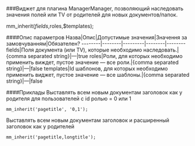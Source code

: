 ###Виджет для плагина ManagerManager, позволяющий наследовать значения полей или TV от родителей для новых документов/папок.

mm_inherit($fields,$roles,$templates);

####Опис параметров
Назва|Опис|Допустимые значения|Значення за замовчуванням|Обязателен?
--------|--------|---------|--------|--------
fields|Поля документа (или TV), которые необходимо наследовать.|{comma separated string}|—|true
roles|Роли, для которых необходимо применить виждет, пустое значение — все роли.|{comma separated string}|—|false
templates|Id шаблонов, для которых необходимо применить виджет, пустое значение — все шаблоны.|{comma separated string}|—|false

####Приклады
Выставлять всем новым документам заголовок как у родителя для пользователей с id ролью = 0 или 1
	
	mm_inherit('pagetitle', '0,1');

Выставлять всем новым документам заголовок и расширенный заголовок как у родителей
	
	mm_inherit('pagetitle,longtitle');